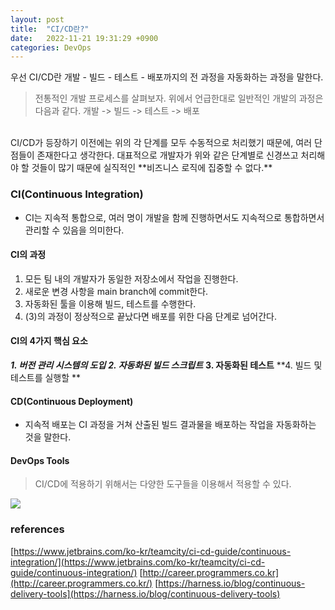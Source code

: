 ```yaml
---
layout: post
title:  "CI/CD란?"
date:   2022-11-21 19:31:29 +0900
categories: DevOps
---
```


우선 CI/CD란 개발 - 빌드 - 테스트 - 배포까지의 전 과정을 자동화하는 과정을 말한다.

> 전통적인 개발 프로세스를 살펴보자.
위에서 언급한대로 일반적인 개발의 과정은 다음과 같다.
개발 -> 빌드 -> 테스트 -> 배포
</br >
CI/CD가 등장하기 이전에는 위의 각 단계를 모두 수동적으로 처리했기 때문에, 여러 단점들이 존재한다고 생각한다. 대표적으로 개발자가 위와 같은 단계별로 신경쓰고 처리해야 할 것들이 많기 때문에 실직적인 **비즈니스 로직에 집중할 수 없다.**


### CI(Continuous Integration)
- CI는 지속적 통합으로, 여러 명이 개발을 함께 진행하면서도 지속적으로 통합하면서 관리할 수 있음을 의미한다.

#### CI의 과정
1. 모든 팀 내의 개발자가 동일한 저장소에서 작업을 진행한다.
2. 새로운 변경 사항을 main branch에 commit한다.
3. 자동화된 툴을 이용해 빌드, 테스트를 수행한다.
4. (3)의 과정이 정상적으로 끝났다면 배포를 위한 다음 단계로 넘어간다.

#### CI의 4가지 핵심 요소
**_1. 버전 관리 시스템의 도입_**
**_2. 자동화된 빌드 스크립트_**
**3. 자동화된 테스트**
**4. 빌드 및 테스트를 실행할 **


#### CD(Continuous Deployment)
- 지속적 배포는 CI 과정을 거쳐 산출된 빌드 결과물을 배포하는 작업을 자동화하는 것을 말한다.


#### DevOps Tools
> CI/CD에 적용하기 위해서는 다양한 도구들을 이용해서 적용할 수 있다.

![](https://velog.velcdn.com/images/dlandif22/post/6f652351-1273-4c85-a7fc-bebf46d8a7c5/image.png)

### references
[https://www.jetbrains.com/ko-kr/teamcity/ci-cd-guide/continuous-integration/](https://www.jetbrains.com/ko-kr/teamcity/ci-cd-guide/continuous-integration/)
[http://career.programmers.co.kr](http://career.programmers.co.kr/)
[https://harness.io/blog/continuous-delivery-tools](https://harness.io/blog/continuous-delivery-tools)
